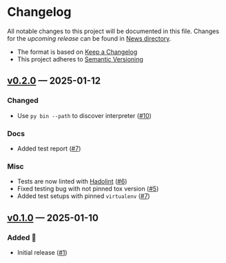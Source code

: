# Changelog

All notable changes to this project will be documented in this file. Changes for the *upcoming release* can be found in [News directory](https://github.com/makukha/virtualenv-multipython/tree/main/src/news.d).

* The format is based on [Keep a Changelog](https://keepachangelog.com/en/1.0.0/)
* This project adheres to [Semantic Versioning](https://semver.org/spec/v2.0.0.html)

<!-- towncrier release notes start -->

## [v0.2.0](https://github.com/makukha/tox-multipython/releases/tag/v0.2.0) — 2025-01-12

### Changed

- Use `py bin --path` to discover interpreter ([#10](https://github.com/makukha/tox-multipython/issues/10))

### Docs

- Added test report ([#7](https://github.com/makukha/tox-multipython/issues/7))

### Misc

- Tests are now linted with [Hadolint](https://github.com/hadolint/hadolint) ([#6](https://github.com/makukha/tox-multipython/issues/6))
- Fixed testing bug with not pinned tox version ([#5](https://github.com/makukha/tox-multipython/issues/5))
- Added test setups with pinned `virtualenv` ([#7](https://github.com/makukha/tox-multipython/issues/7))


## [v0.1.0](https://github.com/makukha/tox-multipython/releases/tag/v0.1.0) — 2025-01-10

### Added 🌿

- Initial release ([#1](https://github.com/makukha/tox-multipython/issues/1))

